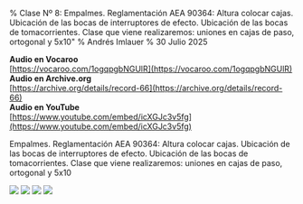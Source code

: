 % Clase Nº 8: Empalmes. Reglamentación AEA 90364: Altura colocar cajas. Ubicación de las bocas de interruptores de efecto. Ubicación de las bocas de tomacorrientes. Clase que viene realizaremos: uniones en cajas de paso, ortogonal y 5x10"
% Andrés Imlauer
% 30 Julio 2025

**Audio en Vocaroo**        
[https://vocaroo.com/1ogqpgbNGUlR](https://vocaroo.com/1ogqpgbNGUlR)   
**Audio en Archive.org**        
[https://archive.org/details/record-66](https://archive.org/details/record-66)   
**Audio en YouTube**        
[https://www.youtube.com/embed/icXGJc3v5fg](https://www.youtube.com/embed/icXGJc3v5fg)   
     
Empalmes. Reglamentación AEA 90364: Altura colocar cajas. Ubicación de las bocas de interruptores de efecto. Ubicación de las bocas de tomacorrientes. Clase que viene realizaremos: uniones en cajas de paso, ortogonal y 5x10     
   
![](https://blogger.googleusercontent.com/img/b/R29vZ2xl/AVvXsEhVlzj-pPrkoSFLyve_q5MoH78PMIoVIPsBpG0ZpeRBmGppm-ueclasF-q2NfAmkdQr8dnFOsuWKXpLP1dd9WBacx5mKsgitYPSDmjAKWGI0CpH7ePz5MgKopAOjIJpV86IkObCyoWqRar99_QUgYjwnDaZPX-vVsuJQsum8SpAuEL-s1-KTzlRXiUj2q0/s4160/IMG_20250331_183953705.jpg)
![](https://blogger.googleusercontent.com/img/b/R29vZ2xl/AVvXsEhLySSbd5P5sLcygUGKiTojCpxmTeMjX1GUrNz1qvz2RrSKgzH9gnWK5G65XWeFWZH9LqRJUFUO9YymUXK1mFyVvZEaLay73w55agOOv3KOCVx9YH1ETQnPolGNRNQiU590lKdOrOFZJRjVygCE1t1IJBX1EgllFHjng5ri5nmIdj7UpX581z4IIc6h0Uk/s4160/IMG_20250331_183955217.jpg)
![](https://blogger.googleusercontent.com/img/b/R29vZ2xl/AVvXsEgtmXLv0FJ66paIXg0lWAWaTTIBtWHIrfYAw9qUSJ1qjgD4_adEYcNu-dj1KbdBAtHlfB_xsXjTsckBI-akUFZmJlnzd35531I2gf1Osz8omc5dLzZKKau0fxHWjHqsjAT7F5bqVE7emyZnReicFbLAkfU4pd5xQ8pi8A68LW9tWlw-HCLpoYR5N2leRBY/s4160/IMG_20250331_201218840.jpg)
![](https://blogger.googleusercontent.com/img/b/R29vZ2xl/AVvXsEiHm9enOufroTK2SHstJ8N9SRuRjyBs0Wt7qZJXm8027lPNocCrGp8CubzCw1o82CDjeYF-EQB-GNfvTnEGC2KTlA6HZnZyMKrRHNU3FyYSf7n25V6WhWFegB6t_2v25Z7S-0PI-tyYQPKqKrbEbdH9p96nSVfAiukWQXxeYHOYo_52BGrb0qiZYgR66Uw/s4160/IMG_20250331_203058917.jpg)

